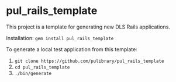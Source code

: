 # pul_rails_template

This project is a template for generating new DLS Rails applications.

Installation:
`gem install pul_rails_template`

To generate a local test application from this template:
1. `git clone https://github.com/pulibrary/pul_rails_template`
2. `cd pul_rails_template`
3. `./bin/generate`
